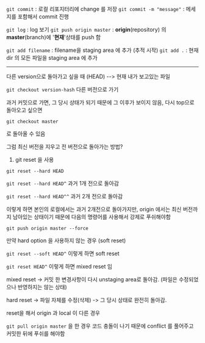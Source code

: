

`git commit`  : 로컬 리포지터리에 change 를 저장
`git commit -m "message"` : 메세지를 포함해서 commit 진행 


`git log` : log 보기
`git push origin master` : **origin**(repository) 의 **master**(branch)에 '**현재**'상태를 push 함


`git add filename` : filename을 staging area 에 추가 (추적 시작)
`git add .`  :  현재 dir 의 모든 파일을 staging area 에 추가


----

다른 version으로 돌아가고 싶을 때
(HEAD) --> 현재 내가 보고있는 파일

`git checkout version-hash`  다른 버전으로 가기

과거 커밋으로 가면, 그 당시 상태가 되기 때문에 그 이후가 보이지 않음, 다시 top으로 돌아오고 싶으면 

`git checkout master` 

로 돌아올 수 있음



그럼 최신 버전을 지우고 전 버전으로 돌아가는 방법?

1) git reset 을 사용 

`git reset --hard HEAD`

`git reset --hard HEAD^`  과거 1개 전으로 돌아감

`git reset --hard HEAD^^` 과거 2개 전으로 돌아감


이렇게 하면 본인의 로컬에서는 과거 2개전으로 돌아가지만, origin 에서는 최신 버전까지 남아있는 상태이기 때문에 다음의 명령어를 사용해서 강제로 푸쉬해야함

`git push origin master --force`


만약 hard option 을 사용하지 않는 경우 (soft reset)

`git reset --soft HEAD^`  이렇게 하면 soft reset 

`git reset HEAD^` 이렇게 하면 mixed reset 임


mixed reset -> 커밋 한 변경사항이 다시 unstaging area로 돌아감. (파일은 수정되었으나 반영하지는 않는 상태)

hard reset -> 파일 자체를 수정(삭제) -> 그 당시 상태로 완전히 돌아감.


reset을 해서 origin  과 local 이 다른 경우 

`git pull origin master`  을 한 경우 코드 충돌이 나기 때문에 conflict 를 풀어주고 커밋한 뒤에 푸쉬를 해야함




















